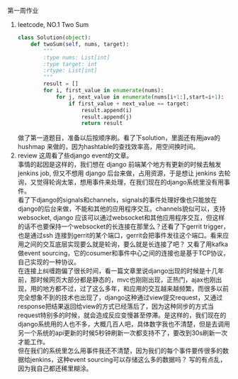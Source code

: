 第一周作业

1. leetcode, NO.1 Two Sum
	```python
	class Solution(object):
		def twoSum(self, nums, target):
			"""
			:type nums: List[int]
			:type target: int
			:rtype: List[int]
			"""
			result = []
			for i, first_value in enumerate(nums):
				for j, next_value in enumerate(nums[i+1:],start=i+1):
					if first_value + next_value == target:
						result.append(i)
						result.append(j)
						return result
	```
	做了第一道题目，准备以后按顺序刷。看了下solution，里面还有用java的hushmap 来做的，因为hashtable的查找效率高，用空间换时间。
2.  review
	 这周看了些django event的文章。  
	 事情的起因是这样的，我们想在 django 前端某个地方有更新的时候去触发 jenkins job, 但又不想用 django 后台来做，占用资源，于是想让 jenkins 去轮询，又觉得轮询太笨，想用事件来处理，在我们现在的django系统里没有用事件。  
	 看了下django的signals和channels，signals的事件处理好像也只能放在django的后台来做，不能和其他的应用程序交互。channels貌似可以，支持websocket, django 应该可以通过websocket和其他应用程序交互，但这样的话不也要保持一个websocket的长连接在那里么？还看了下gerrit trigger，也是通过ssh 连接到gerrit的某个端口，gerrit会把事件发往这个端口。看来应用之间的交互底层实现要么就是轮询，要么就是长连接了吧？
	又看了用kafka做event sourcing，它的cosumer和事件中心之间的连接也是基于TCP协议，自己实现的一种协议。  
	 在连接上纠缠跑偏了很长时间，看一篇文章里说django出现的时候是十几年前，那时候网页大部分都是静态的，mvc也刚刚出现，正热门，ajax也刚出现，用的地方都不过，过了这么多年，和应用的交互越来越频繁，而很多以前完全想象不到的技术也出现了，django这种通过view提交request，又通过response把结果返回给view的方式已经落后了，因为这种同步的方式当request特别多的时候，就会造成反应变慢甚至停滞。是这样的，我们现在的django系统用的人也不多，大概几百人吧，具体数字我也不清楚，但是去调用另一个系统的api更新的时候5秒钟刷新一次都支持不了，要改到30s刷新一次才能工作。  
	 但在我们的系统里怎么用事件我还不清楚，因为我们的每个事件要传很多的数据给jenkins，这种event sourcing可以存储这么多的数据吗？
	 写的有点乱，因为我自己都还稀里糊涂。  